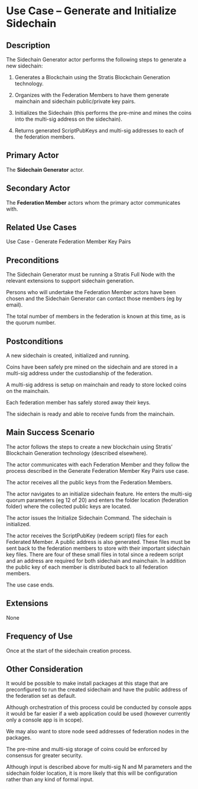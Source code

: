 # Use Case – Generate and Initialize Sidechain

## Description

The Sidechain Generator actor performs the
following steps to generate a new sidechain:

1) Generates a Blockchain using the Stratis Blockchain Generation
technology.

2) Organizes with the Federation
Members to have them generate mainchain and sidechain public/private key pairs.

3) Initializes the Sidechain (this
performs the pre-mine and mines the coins into the multi-sig address on the
sidechain).

4) Returns generated ScriptPubKeys
and multi-sig addresses to each of the federation members.

## Primary Actor

The **Sidechain Generator** actor.

## Secondary Actor

The **Federation Member** actors whom the primary actor communicates with.

## Related Use Cases

Use Case - Generate Federation Member Key
Pairs

## Preconditions

The Sidechain Generator must be running a
Stratis Full Node with the relevant extensions to support sidechain generation.

Persons who will undertake the Federation
Member actors have been chosen and the Sidechain Generator can contact those
members (eg by email).

The total number of members in the
federation is known at this time, as is the quorum number.

## Postconditions

A new sidechain is created, initialized and
running.

Coins have been safely pre mined on the
sidechain and are stored in a multi-sig address under the custodianship of the
federation.

A multi-sig address is setup on mainchain
and ready to store locked coins on the mainchain.

Each federation member has safely stored
away their keys.

The sidechain is ready and able to receive
funds from the mainchain.

## Main Success Scenario

The actor follows the steps to create a new blockchain using Stratis’ Blockchain Generation technology (described elsewhere).  

The actor communicates with each Federation Member and they follow the process described in the Generate Federation Member Key
Pairs use case.  

The actor receives all the public keys from the Federation Members.  

The actor navigates to an initialize sidechain feature. He enters the multi-sig quorum parameters (eg 12 of 20) and enters the folder location (federation folder) where the collected public keys are located.  

The actor issues the Initialize Sidechain Command. The sidechain is initialized.  

The actor receives the ScriptPubKey (redeem script) files for each Federated Member. A public address is also generated. These files must be sent back to the federation members to store with their important sidechain key files. There are four of these small files in total since a redeem script and an address are required for both sidechain and mainchain. In addition the public key of each member
is distributed back to all federation members.

The use case ends.

## Extensions

None

## Frequency of Use

Once at the start of the sidechain creation
process.

## Other Consideration

It would be possible to make install packages at this stage that are preconfigured to run the created sidechain and have the public address of the federation set as default.  

Although orchestration of this process could be conducted by console apps it would be far easier if a web application could be used (however currently only a console app is in scope).  

We may also want to store node seed addresses of federation nodes in the packages.  

The pre-mine and multi-sig storage of coins could be enforced by consensus for greater security.  

Although input is described above for multi-sig N and M parameters and the sidechain folder location, it is more likely that this will be configuration rather than any kind of formal input.  
